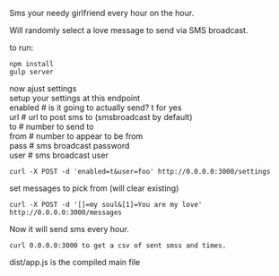 Sms your needy girlfriend every hour on the hour.

Will randomly select a love message to send via SMS broadcast.

to run:
```
npm install
gulp server
````

now ajust settings  
setup your settings at this endpoint  
enabled # is it going to actually send? t for yes  
url # url to post sms to (smsbroadcast by default)  
to # number to send to  
from # number to appear to be from  
pass # sms broadcast password  
user # sms broadcast user  
```
curl -X POST -d 'enabled=t&user=foo' http://0.0.0.0:3000/settings
```

set messages to pick from (will clear existing)
```
curl -X POST -d '[]=my soul&[1]=You are my love' http://0.0.0.0:3000/messages
```

Now it will send sms every hour.
```
curl 0.0.0.0:3000 to get a csv of sent smss and times.
```

dist/app.js is the compiled main file
